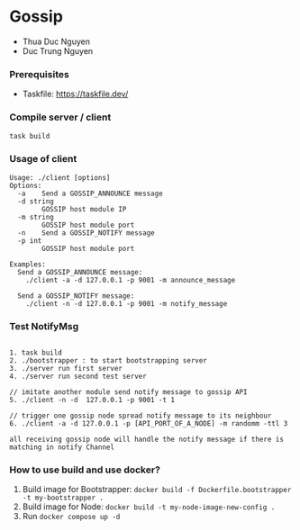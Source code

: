# Gossip

- Thua Duc Nguyen
- Duc Trung Nguyen

### Prerequisites
- Taskfile: https://taskfile.dev/

### Compile server / client
```bash
task build
```

### Usage of client 

```
Usage: ./client [options]
Options:
  -a    Send a GOSSIP_ANNOUNCE message
  -d string
        GOSSIP host module IP
  -m string
        GOSSIP host module port
  -n    Send a GOSSIP_NOTIFY message
  -p int
        GOSSIP host module port

Examples:
  Send a GOSSIP_ANNOUNCE message:
    ./client -a -d 127.0.0.1 -p 9001 -m announce_message

  Send a GOSSIP_NOTIFY message:
    ./client -n -d 127.0.0.1 -p 9001 -m notify_message
```


### Test NotifyMsg
```

1. task build
2. ./bootstrapper : to start bootstrapping server
3. ./server run first server
4. ./server run second test server 

// imitate another module send notify message to gossip API
5. ./client -n -d  127.0.0.1 -p 9001 -t 1  

// trigger one gossip node spread notify message to its neighbour
6. ./client -a -d 127.0.0.1 -p [API_PORT_OF_A_NODE] -m randomm -ttl 3

all receiving gossip node will handle the notify message if there is matching in notify Channel
```

### How to use build and use docker?

1. Build image for Bootstrapper: ``` docker build -f Dockerfile.bootstrapper -t my-bootstrapper . ```
2. Build image for Node: ```docker build -t my-node-image-new-config .```
3. Run ``` docker compose up -d ```

